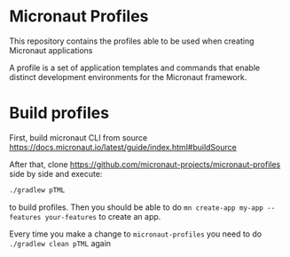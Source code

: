 Micronaut Profiles
=========================

This repository contains the profiles able to be used when creating Micronaut applications

A profile is a set of application templates and commands that enable distinct development environments for the Micronaut framework.

Build profiles
===

First, build micronaut CLI from source https://docs.micronaut.io/latest/guide/index.html#buildSource

After that, clone https://github.com/micronaut-projects/micronaut-profiles side by side and execute:

```bash
./gradlew pTML
```

to build profiles. Then you should be able to do `mn create-app my-app --features your-features` to create an app.

Every time you make a change to `micronaut-profiles` you need to do `./gradlew clean pTML` again
